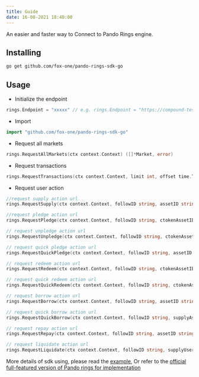 ```yaml
---
title: Guide
date: 16-08-2021 18:40:00
---
```


An easier and faster way to Connect to Pando Rings engine.

## Installing

```sh
go get github.com/fox-one/pando-rings-sdk-go
```

## Usage

* Initialize the endpoint

```go
rings.Endpoint = "xxxxx" // e.g. rings.Endpoint = "https://compound-test-api.fox.one"
```

* Import

```go
import "github.com/fox-one/pando-rings-sdk-go"
```

* Request all markets

```go
rings.RequestAllMarkets(ctx context.Context) ([]*Market, error)
```

* Request transactions
```go
rings.RequestTransactions(ctx context.Context, limit int, offset time.Time) ([]*Transaction, error)
```

* Request user action
```go
//request supply action url
rings.RequestSupply(ctx context.Context, followID string, assetID string, amount decimal.Decimal) (string, string, error)

//request pledge action url
rings.RequestPledge(ctx context.Context, followID string, ctokenAssetID string, amount decimal.Decimal) (string, string, error)

// request unpledge action url
rings.RequestUnpledge(ctx context.Context, followID string, ctokenAssetID string, ctokenAmount decimal.Decimal) (string, string, error)

// request quick pledge action url
rings.RequestQuickPledge(ctx context.Context, followID string, assetID string, amount decimal.Decimal) (string, string, error)

// request redeem action url
rings.RequestRedeem(ctx context.Context, followID string, ctokenAssetID string, redeemAmount decimal.Decimal) (string, string, error)

// request quick redeem action url
rings.RequestQuickRedeem(ctx context.Context, followID string, ctokenAssetID string, redeemAmount decimal.Decimal) (string, string, error)

// request borrow action url
rings.RequestBorrow(ctx context.Context, followID string, assetID string, borrowAmount decimal.Decimal) (string, string, error)

// request quick borrow action url
rings.RequestQuickBorrow(ctx context.Context, followID string, supplyAssetID string, supplyAmount decimal.Decimal, borrowAssetID string, borrowAmount decimal.Decimal) (string, string, error)

// request repay action url
rings.RequestRepay(ctx context.Context, followID string, assetID string, amount decimal.Decimal) (string, string, error)

// request liquidate action url
rings.RequestLiquidate(ctx context.Context, followID string, supplyUserID string, supplyCTokenAssetID string, borrowAssetID string, repayAmount decimal.Decimal) (string, string, error)

```

More details of sdk using, please read the [example](https://github.com/fox-one/pando-rings-sdk-go/tree/main/example), Or refer to the [official full-featured version of Pando rings for implementation](https://github.com/fox-one/compound-app)